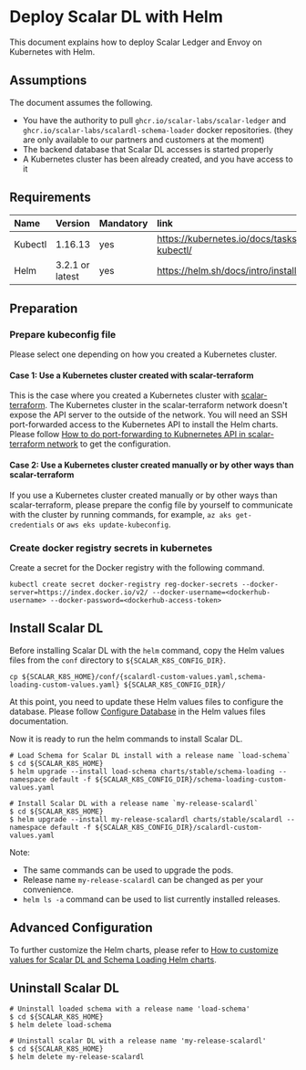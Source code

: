 # Deploy Scalar DL with Helm

This document explains how to deploy Scalar Ledger and Envoy on Kubernetes with Helm.

## Assumptions

The document assumes the following.

* You have the authority to pull `ghcr.io/scalar-labs/scalar-ledger` and `ghcr.io/scalar-labs/scalardl-schema-loader` docker repositories. (they are only available to our partners and customers at the moment)
* The backend database that Scalar DL accesses is started properly
* A Kubernetes cluster has been already created, and you have access to it

## Requirements

| Name | Version | Mandatory | link |
|:------|:-------|:----------|:------|
| Kubectl | 1.16.13 | yes | https://kubernetes.io/docs/tasks/tools/install-kubectl/ |
| Helm | 3.2.1 or latest | yes | https://helm.sh/docs/intro/install/ |

## Preparation

### Prepare kubeconfig file

Please select one depending on how you created a Kubernetes cluster.

#### Case 1: Use a Kubernetes cluster created with scalar-terraform

This is the case where you created a Kubernetes cluster with [scalar-terraform](https://github.com/scalar-labs/scalar-terraform).
The Kubernetes cluster in the scalar-terraform network doesn't expose the API server to the outside of the network. You will need an SSH port-forwarded access to the Kubernetes API to install the Helm charts. Please follow [How to do port-forwarding to Kubnernetes API in scalar-terraform network](./PortForwardingToK8sAPIInScalarTerraformNetwork.md) to get the configuration.

#### Case 2: Use a Kubernetes cluster created manually or by other ways than scalar-terraform

If you use a Kubernetes cluster created manually or by other ways than scalar-terraform, please prepare the config file by yourself to communicate with the cluster by running commands, for example, `az aks get-credentials` or `aws eks update-kubeconfig`.

### Create docker registry secrets in kubernetes

Create a secret for the Docker registry with the following command.

```console
kubectl create secret docker-registry reg-docker-secrets --docker-server=https://index.docker.io/v2/ --docker-username=<dockerhub-username> --docker-password=<dockerhub-access-token>
```

## Install Scalar DL

Before installing Scalar DL with the `helm` command, copy the Helm values files from the `conf` directory to `${SCALAR_K8S_CONFIG_DIR}`.

```console
cp ${SCALAR_K8S_HOME}/conf/{scalardl-custom-values.yaml,schema-loading-custom-values.yaml} ${SCALAR_K8S_CONFIG_DIR}/
```

At this point, you need to update these Helm values files to configure the database. Please follow [Configure Database](./HelmValuesFiles.md#configure-database) in the Helm values files documentation.

Now it is ready to run the helm commands to install Scalar DL.

```console
# Load Schema for Scalar DL install with a release name `load-schema`
$ cd ${SCALAR_K8S_HOME}
$ helm upgrade --install load-schema charts/stable/schema-loading --namespace default -f ${SCALAR_K8S_CONFIG_DIR}/schema-loading-custom-values.yaml

# Install Scalar DL with a release name `my-release-scalardl`
$ cd ${SCALAR_K8S_HOME}
$ helm upgrade --install my-release-scalardl charts/stable/scalardl --namespace default -f ${SCALAR_K8S_CONFIG_DIR}/scalardl-custom-values.yaml
```

Note:

* The same commands can be used to upgrade the pods.
* Release name `my-release-scalardl` can be changed as per your convenience.
* `helm ls -a` command can be used to list currently installed releases.

## Advanced Configuration

To further customize the Helm charts, please refer to [How to customize values for Scalar DL and Schema Loading Helm charts](./HelmValuesFiles.md).

## Uninstall Scalar DL

```console
# Uninstall loaded schema with a release name 'load-schema'
$ cd ${SCALAR_K8S_HOME}
$ helm delete load-schema

# Uninstall scalar DL with a release name 'my-release-scalardl'
$ cd ${SCALAR_K8S_HOME}
$ helm delete my-release-scalardl
```
